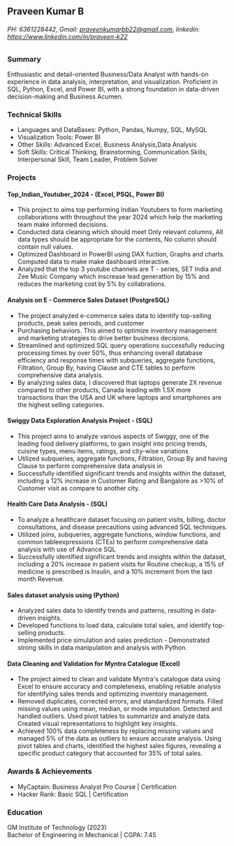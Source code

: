## Praveen Kumar B 
###### PH: 6361228442, Gmail: praveenkumarbb22@gmail.com, linkedin: https://www.linkedin.com/in/praveen-k22 

### Summary 
Enthusiastic and detail-oriented Business/Data Analyst with hands-on experience in data analysis, interpretation, and visualization. Proficient in SQL, Python, Excel, and Power BI, with a strong foundation in data-driven decision-making and Business Acumen. 

### Technical Skills 
- Languages and DataBases: Python, Pandas, Numpy, SQL, MySQL 
- Visualization Tools: Power BI 
- Other Skills: Advanced Excel, Business Analysis,Data Analysis 
- Soft Skills: Critical Thinking, Brainstorming, Communication Skills, Interpersonal Skill, Team Leader, Problem Solver 

### Projects 
#### Top_Indian_Youtuber_2024 - (Excel, PSQL, Power BI)

- This  project to aims top performing Indian Youtubers to form marketing collaborations with throughout the year 2024 which help the marketing team make informed decisions.
- Conducted data cleaning which should meet Only relevant columns, All data types should be appropriate for the contents, No column should contain null values.
- Optimized Dashboard in PowerBI using DAX fuction, Graphs and charts. Computed data to make make dashboard interactive.
- Analyzed that the top 3 youtube channels are T - series, SET India and Zee Music Company which inscrease lead generattion by 15% and reduces the marketing cost by 5% by collabrations.

#### Analysis on E - Commerce Sales Dataset (PostgreSQL) 

- The project analyzed e-commerce sales data to identify top-selling products, peak sales periods, and customer 
- Purchasing behaviors. This aimed to optimize inventory management and marketing strategies to drive better business decisions. 
- Streamlined and optimized SQL query operations successfully reducing processing times by over 50%, thus enhancing overall database efficiency and response times with subqueries, aggregate functions, Filtration, Group By, having Clause and CTE tables to perform comprehensive data analysis. 
- By analyzing sales data, I discovered that laptops generate 2X revenue compared to other products, Canada leading with 1.5X more transactions than the USA and UK where laptops and smartphones are the highest selling categories.

#### Swiggy Data Exploration Analysis Project - (SQL) 

- This project aims to analyze various aspects of Swiggy, one of the leading food delivery platforms, to gain insight into pricing trends, cuisine types, menu items, ratings, and city-wise variations 
- Utilized subqueries, aggregate functions, Filtration, Group By and having Clause to perform comprehensive data analysis in  
- Successfully identified significant trends and insights within the dataset, including a 12% increase in Customer Rating and Bangalore as >10% of Customer visit as compare to another city.  

#### Health Care Data Analysis - (SQL) 

- To analyze a healthcare dataset focusing on patient visits, billing, doctor consultations, and disease precautions using
 advanced SQL techniques.
- Utilized joins, subqueries, aggregate functions, window functions, and common tableexpressions (CTEs) to perform comprehensive data analysis with use of Advance SQL
 - Successfully identified significant trends and insights within the dataset, including a 20% increase in patient visits for Routine checkup, a 15% of medicine is prescribed is Insulin, and a 10% increment from the last month Revenue.


#### Sales dataset analysis using (Python)      
- Analyzed sales data to identify trends and patterns, resulting in data-driven insights.  
- Developed functions to load data, calculate total sales, and identify top-selling products.  
- Implemented price simulation and sales prediction - Demonstrated strong skills in data manipulation and analysis with Python.

#### Data Cleaning and Validation for Myntra Catalogue (Excel)      
- The project aimed to clean and validate Myntra's catalogue data using Excel to ensure accuracy and completeness, enabling reliable analysis 
for identifying sales trends and optimizing inventory management. 
- Removed duplicates, corrected errors, and standardized formats. Filled missing values using mean, median, or mode imputation. Detected 
and handled outliers. Used pivot tables to summarize and analyze data. Created visual representations to highlight key insights. 
- Achieved 100% data completeness by replacing missing values and managed 5% of the data as outliers to ensure accurate analysis. Using pivot 
tables and charts, identified the highest sales figures, revealing a specific product category that accounted for 35% of total sales.

 
### Awards & Achievements 
- MyCaptain: Business Analyst Pro Course | Certification  
- Hacker Rank: Basic SQL | Certification                                                                               
### Education 
GM Institute of Technology (2023)   
Bachelor of Engineering in Mechanical |
CGPA: 7.45
